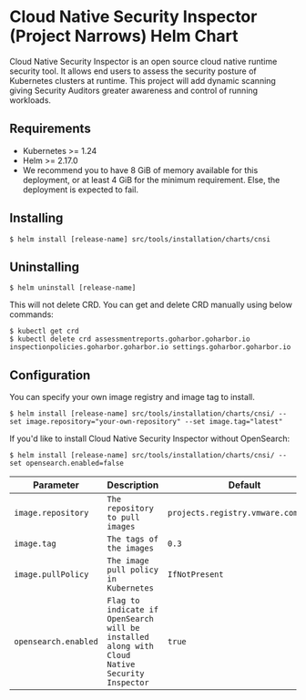 # Cloud Native Security Inspector (Project Narrows) Helm Chart

Cloud Native Security Inspector is an open source cloud native runtime security tool. It allows end users to assess
the security posture of Kubernetes clusters at runtime. This project will add dynamic scanning giving Security Auditors
greater awareness and control of running workloads.

## Requirements
- Kubernetes >= 1.24
- Helm >= 2.17.0
- We recommend you to have 8 GiB of memory available for this deployment, or at least 4 GiB for the minimum requirement.
Else, the deployment is expected to fail. 
## Installing
```shell
$ helm install [release-name] src/tools/installation/charts/cnsi
```
## Uninstalling
```shell
$ helm uninstall [release-name]
```
This will not delete CRD. You can get and delete CRD manually using below commands:
```shell
$ kubectl get crd
$ kubectl delete crd assessmentreports.goharbor.goharbor.io inspectionpolicies.goharbor.goharbor.io settings.goharbor.goharbor.io
```
## Configuration
You can specify your own image registry and image tag to install.
```shell
$ helm install [release-name] src/tools/installation/charts/cnsi/ --set image.repository="your-own-repository" --set image.tag="latest"
```
If you'd like to install Cloud Native Security Inspector without OpenSearch:
```shell
$ helm install [release-name] src/tools/installation/charts/cnsi/ --set opensearch.enabled=false
```

| Parameter | Description                                                                                   | Default                             |
|----------|-----------------------------------------------------------------------------------------------|-------------------------------------|
| `image.repository`  | `The repository to pull images`                                                               | `projects.registry.vmware.com/cnsi` |
| `image.tag`  | `The tags of the images`                                                                      | `0.3`                               |
| `image.pullPolicy`  | `The image pull policy in Kubernetes`                                                         | `IfNotPresent`                      |
| `opensearch.enabled`  | `Flag to indicate if OpenSearch will be installed along with Cloud Native Security Inspector` | `true`                              |